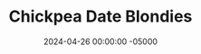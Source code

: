 ---
layout: post
title:  "Chickpea Date Blondies"
date:   2024-04-26 00:00:00 -05000
categories: 
- Recipes
- Healthier Dessert
permalink: /recipes/chickpea-date-blondies
image: /assets/Food/Healthier Dessert/Bean Blondies/bean-blondies-cover.jpg
ing: beanblondies-ing
facts: beanblondies-facts
Prep: 10
Rest: 
Cook: 20
Source1: https://www.myplantifulcooking.com/vegan-peanut-butter-chickpea-blondies/#recipe
Source2: 
tags: 
- chocolate chips
- natural peanut butter
- peanuts
- garbanzo beans
- chickpeas
- dates
- oats
- oat flour
- unsweetened vanilla almond milk
- raisins
- figs
- banana
- beans
- vanilla extract
- sunflower butter
- sunflower seeds
- pumpkin seeds
Description: These blondies are so good that you would never know there were beans in there. The combination of beans, oats, and dates means they're packed with fiber. They contain only healthy fats from the nuts, and are free of any refined sugars. These blondies are super rich, fudgey, the right amount of sweet, gluten free and vegan, and only 100 calories. Use sunflower or pumpkin seed butter to make them nut free too. For more date and bean based desserts, see my <a href="black-bean-date-brownies">Black Bean Date Brownies</a> and <a href="dual-bean-date-brookies">Dual Buan Date Brookies</a>
Instructions: 
- Preheat your oven to 350F, line a 9x13" baking pan with parchment paper, and lightly spray it with oil. Drain and rinse your beans<br><br>

- If you don't already have oat flour, you can just blend up quick or rolled oats in your food processor. Make sure to grind up the oats on their own, as they won't get fully blended if you do it with everything else<br><br>

- Place the rest of the ingredients and blend until a smooth batter forms. For a nut free replacement, you can use the same amount by weight (128 g) of any seed butter (pumpkin seed or sunflower seed), or an overripe banana.  Note that the batter should be very thick. My 8 cup food processor could barely fit the whole batter and blend it together<br><br>
- <center><img src="/assets/Food/Healthier Dessert/Bean Blondies/bean-blondies-3.jpg" alt="" class="instruction-image"></center><br>

- These blondies are naturally sweetened with dates. Using the same amount by weight of raisins or figs would also work as a replacement for dates. For a lower sugar option, replace both the dates and the milk with overripe bananas, about 3 large or 330 g<br><br>

- Transfer the batter to the pan. Using a silicone spatula, smooth out the batter. Lightly wetting your fingers and using your hands to spread it to all sides make it easier and stick less. Optionally, top with chocolate chips.<br><br>
- <center><img src="/assets/Food/Healthier Dessert/Bean Blondies/bean-blondies-5.jpg" alt="" class="instruction-image"></center><br>

- Bake at 350F for 20-25 minutes, or until a toothpick comes out fairly clean. A few crumbs left is generally ok. The blondies will firm up much more as they cool, so they should look a bit underdone<br><br>
- <center><img src="/assets/Food/Healthier Dessert/Bean Blondies/bean-blondies-6.jpg" alt="" class="instruction-image"></center><br>

- Let cool totally in the fridge for a few hours (ideally overnight) before slicing and enjoying
---